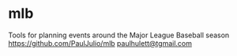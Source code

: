 mlb
===

Tools for planning events around the Major League Baseball season
https://github.com/PaulJulio/mlb
paulhulett@tgmail.com

